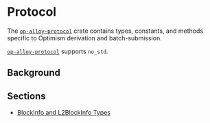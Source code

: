 # Protocol

The [`op-alloy-protocol`][protocol] crate contains types, constants, and methods
specific to Optimism derivation and batch-submission.

[`op-alloy-protocol`][protocol] supports `no_std`.

## Background



## Sections

- [BlockInfo and L2BlockInfo Types](./block-info.md)


<!-- Links -->

[protocol]: https://crates.io/crates/op-alloy-protocol
